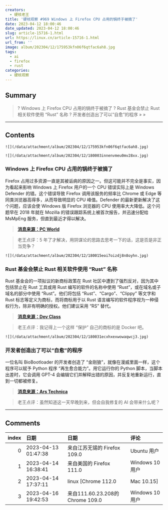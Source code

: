```yaml
---
creators:
  - 硬核老王
title: '硬核观察 #969 Windows 上 Firefox CPU 占用的锅终于被摘了'
date: 2023-04-12 18:00:46
date_updated: 2023-04-12 18:00:46
slug: article-15716-1.html
url: https://linux.cn/article-15716-1.html
url_from: ''
image: album/202304/12/175953kfn06f6qtfac6ah8.jpg
tags:
  - ai
  - firefox
  - rust
categories:
  - 硬核观察
---
```


## Summary

> ? Windows 上 Firefox CPU 占用的锅终于被摘了
> ? Rust 基金会禁止 Rust 相关软件使用 “Rust” 名称
> ? 开发者创造出了可以“自愈”的程序
> » 
> »

***

<!-- more -->

## Contents

`![](/data/attachment/album/202304/12/175953kfn06f6qtfac6ah8.jpg)`

`![](/data/attachment/album/202304/12/180003innenvmeu0mv28xx.jpg)`

### Windows 上 Firefox CPU 占用的锅终于被摘了

Firefox 占用过多资源一直是其被诟病的原因之一。但这可能并不完全是事实，因为看起来影响 Windows 上 Firefox 用户的一个 CPU 错误实际上是 Windows Defender 的错。这个错误导致 Firefox 调用该服务的频率比 Chrome 或 Edge 等同类浏览器高得多，从而导致明显的 CPU 峰值。Defender 的最新更新解决了这个问题，应该会使 Windows 版 Firefox 浏览器的 CPU 使用率大大降低。这个问题早在 2018 年就在 Mozilla 的错误跟踪系统上被首次报告，并迅速分配给 MsMpEng 服务，但直到最近才得以解决。

> 
> **[消息来源：PC World](https://www.pcworld.com/article/1782236)**
> 
> 
> 

> 
> 老王点评：5 年了才解决，用阴谋论的思路去思考一下的话，这是否是非正当竞争？
> 
> 
> 

`![](/data/attachment/album/202304/12/180015eoi7oizdj8n8oyhn.jpg)`

### Rust 基金会禁止 Rust 相关软件使用 “Rust” 名称

Rust 基金会的一项拟议的新商标政策在 Rust 社区中遭到了强烈反对，因为其中包括禁止在 Rust 工具或用 Rust 编写的软件的名称中使用 “Rust”，或在域名或子域名的部分中使用 “Rust”。他们将包括 “Rust”、“Cargo”、“Clippy” 等文字和 Rust 标志等定义为商标，而将商标用于以 Rust 语言编写的软件程序视为一种侵权行为，除非有明确的授权。他们建议采用 “RS” 替代。

> 
> **[消息来源：Dev Class](https://devclass.com/2023/04/11/dont-call-it-rust-community-complains-about-draft-trademark-policy-restricting-use-of-word-marks)**
> 
> 
> 

> 
> 老王点评：我记得上一个这样 “保护” 自己的商标的是 Docker 吧。
> 
> 
> 

`![](/data/attachment/album/202304/12/180031ecxhxexwowaqwcj3.jpg)`

### 开发者创造出了可以“自愈”的程序

一位名叫 BioBootloader 的开发者创造了 “金刚狼”，就像在漫威里面一样，这个程序可以赋予 Python 程序 “再生愈合能力”。用它运行你的 Python 脚本，当脚本出差时，它会调用 GPT-4 会编辑它们并解释出错的原因，并反复地重新运行，直到一切都被修复。

> 
> **[消息来源：Ars Technica](https://arstechnica.com/information-technology/2023/04/developer-creates-self-healing-programs-that-fix-themselves-thanks-to-gpt-4/)**
> 
> 
> 

> 
> 老王点评：虽然知道这一天早晚到来，但会自我修复的 AI 会带来什么呢？
> 
> 
>

***

## Comments

|   index | 日期                | 日期                                             | 评论                                                 |
|--------:|:--------------------|:-------------------------------------------------|:-----------------------------------------------------|
|       0 | 2023-04-13 01:47:38 | 来自江苏无锡的 Firefox 109.0|Ubuntu 用户         | 如果应用资源消耗太小，如何让用户花钱升级电脑硬件呢？ |
|       1 | 2023-04-14 16:38:41 | 来自美国的 Firefox 111.0|Windows 10 用户         | 第三张图不错，是AI生成的吗？                         |
|       2 | 2023-04-14 17:37:11 | linux [Chrome 112.0|Mac 10.15]                   | 都是                                                 |
|       3 | 2023-04-16 19:42:53 | 来自111.60.23.208的 Chrome 109.0|Windows 10 用户 | test                                                 |
